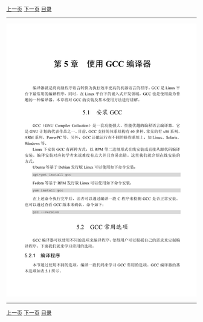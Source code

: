 [上一页](134.md) [下一页](136.md) [目录](../README.md)

***

![135](../images/135.png)

***

[上一页](134.md) [下一页](136.md) [目录](../README.md)
